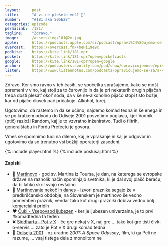 ```yaml
---
layout: 	post
title:  	"A vi ne plešete več? 💃"
number: 	"#181 aka S05E28"
categories:	epizode
permalink:	/181/
tagline: 	"Zdravo."
image:		/assets/img/181@2x.jpg
apple:		https://podcasts.apple.com/si/podcast/opravi%C4%8Dujemo-se-za-vse-nev%C5%A1e%C4%8Dnosti/id1514750013?i=1000634578433
overcast:	https://overcast.fm/+beHi19e9c
podkite:	https://kite.link/181-opr
pocket:		https://kite.link/181-opr?open=pocketcasts
google:		https://kite.link/181-opr?open=google
anchor:		https://podcasters.spotify.com/pod/show/opravicujemose/episodes/A-vi-ne-pleete-ve-e2br880
listen:		https://www.listennotes.com/podcasts/opravičujemo-se-za/a-vi-ne-plešete-več-7NgEzfb2PJy/embed/
---
```


Zdravo. Ker smo ravno v teh časih, se spočetka sprašujemo, kako se mošt spremeni v vino, kaj stoji za to čarovnijo in da je pri nekaterih drugih pijačah treba dosti plesat’ okol’ soda, da v še ne-alkoholno pijačo stopi tisto božje, kar od pijače človek pač pričakuje. Alkohol, torej. 

Ugotovimo, da rastemo in da se učimo, najdemo komad tedna in še enega in se po kratkem odvodu do Odiseje 2001 posvetimo poglavju, kjer Vodnik (ptič) razloži Random, kaj je to vzvratno inženirstvo. Tudi o filtrih, generalštabu in Fordu Prefectu je govora. 

Vmes se spomnimo tudi na dilemo, kaj je vprašanje in kaj je odgovor in ugotovimo da so trenutno vsi božkji operaterji zasedeni. 

{% include player.html %}
{% include poslusaj.html %}

<!--break-->

#### Zapiski

- 🧥 [Martinovo](https://sl.wikipedia.org/wiki/Martinovo) - god sv. Martina iz Toursa, je dan, na katerega se evropske države na raznolik način spominjajo svetnika, ki je dal svoj plašč beraču, da bi lahko skril svojo revščino 
- 🍷 [Martinovanje nekoč in danes](https://mojaslovenija.net/tudi-okoli-martinovega-je-veliko-pregovorov-drijo/) -  izvori praznika segajo že v predkrščansko obdobje, na Slovenskem je martinovo še vedno pomemben praznik, vendar tako kot drugi prazniki dobiva vedno bolj komercialni pridih 
- ❤️ [Čuki - Vsepovsod ljubezen](https://www.youtube.com/watch?v=W39EK5eN-bQ) - ker je ljubezen univerzalna, je to prvi #komadtedna ta teden 
- ❌ [Siddharta - Pot v X](https://www.youtube.com/watch?v=3MK4lgClSrc) - če gre nekaj v X, naj gre … tako kot gre tisti čivk-o-servis ... zato je Pot v X drugi komad tedna 
- 🌌 [Odiseja 2001](https://www.imdb.com/title/tt0062622/) - oz uradno *2001: A Space Odyssey*, film, ki ga Peli ne razume, ... vsaj tistega dela z monolitom ne 